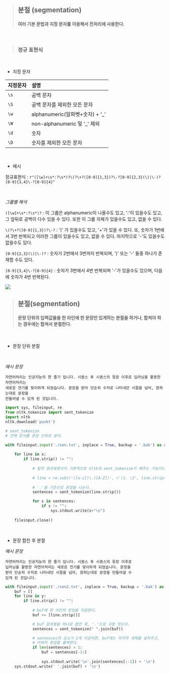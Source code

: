 >## 분절 (segmentation) 
>#### 여러 기본 문법과 지정 문자를 이용해서 전처리에 사용한다.   

<br>


>### 정규 표현식   

<br>

- 지정 문자

|지정문자|설명|
|:---|:---|
|`\s`|공백 문자|
|`\S`|공백 문자를 제외한 모든 문자|
|`\w`|alphanumeric(알파벳+숫자) + '_'|
|`\W`|non-alphanumeric 및 '_' 제외|
|`\d`|숫자|
|`\D`|숫자를 제외한 모든 문자|

<br>

- 예시

정규표현식 : `r"([\w]+\s*:?\s*)?\(?\+?([0-9]{1,3})?\-?[0-9]{2,3}(\)|\-)?[0-9]{3,4}\-?[0-9]{4}"`

<br>

*그룹별 해석*   

`([\w]+\s*:?\s*)?` : 이 그룹은 alphanumeric이 나올수도 있고, ':'이 있을수도 있고, 그 앞뒤로 공백이 다수 있을 수 있다. 또한 이 그룹 자체가 있을수도 있고, 없을 수 있다.    


`\(?\+?([0-9]{1,3})?\-?` : '(' 가 있을수도 있고, '+'가 있을 수 있다. 또, 숫자가 1번에서 3번 반복되고 이러한 그룹이 있을수도 있고, 없을 수 있다. 마지막으로 '-'도 있을수도 없을수도 있다.   

`[0-9]{2,3}(\)|\-)?` : 숫자가 2번에서 3번까지 반복되며, ')' 또는 '-' 둘중 하나가 존재할 수도 있다.   

`[0-9]{3,4}\-?[0-9]{4}` : 숫자가 3번에서 4번 반복되며 '-'가 있을수도 있으며, 다음에 숫자가 4번 반복된다.   
 


<img src="https://user-images.githubusercontent.com/52434993/107135604-6a2b2280-693f-11eb-82d8-ec949ab8fb2f.png">   

<br>


>## 분절(segmentation)   
>#### 문장 단위의 입력값들을 한 라인에 한 문장만 있게하는 분절을 하거나, 합쳐야 하는 경우에는 합쳐서 분절한다.   


<br>

- 문장 단위 분절   

<br>

*예시 문장*   

```
자연어처리는 인공지능의 한 줄기 입니다. 시퀀스 투 시퀀스의 등장 이후로 딥러닝을 활용한 자연어처리는 
새로운 전기를 맞이하게 되었습니다. 문장을 받아 단순히 수치로 나타내던 시절을 넘어, 원하는대로 문장을
만들어낼 수 있게 된 것입니다.

```   

```python
import sys, fileinput, re
from nltk.tokenize import sent_tokenize
import nltk
nltk.download('punkt')

# sent_tokenize
# 전체 문서를 문장 단위로 분리.

with fileinput.input('./sen.txt', inplace = True, backup = '.bak') as x:
    
    for line in x:
        if line.strip() != "":
            
            # 밑의 정규표현식이 기본적으로 nltk의 sent_tokenize가 해주는 기능이다.
            
            # line = re.sub(r'([a-z])\.([A-Z])', r'\1. \2', line.strip())
            
            # '.'을 기준으로 문장을 나눈다.
            sentences = sent_tokenize(line.strip())

            for s in sentences:
                if s != "":
                    sys.stdout.write(s+"\n")
                    
    fileinput.close()
```

<br>

- 문장 합친 후 분절   

*예시 문장*   

```
자연어처리는 인공지능의 한 줄기 입니다. 시퀀스 투 시퀀스의 등장 이후로
딥러닝을 활용한 자연어처리는 새로운 전기를 맞이하게 되었습니다. 문장을
받아 단순히 수치로 나타내던 시절을 넘어, 원하는대로 문장을 만들어낼 수 
있게 된 것입니다.

```   

```python
with fileinput.input('./sen2.txt', inplace = True, backup = '.bak') as y:
    buf = []
    for line in y:
        if line.strip() != "":
            
            # buf에 한 라인의 문장을 저장한다.
            buf += [line.strip()]

            # buf 문자열을 하나로 합친 후, '.'으로 구분 짓는다.
            sentences = sent_tokenize(" ".join(buf))

            # sentences의 요소가 2개 이상이면, buf에는 마지막 개체를 넣어주고,
            # 이외의 문장을 출력한다.
            if len(sentences) > 1:
                buf = sentences[-1:]
                
                sys.stdout.write('\n'.join(sentences[:-1]) + '\n')
    sys.stdout.write(' '.join(buf) + '\n')
    
    
    

```